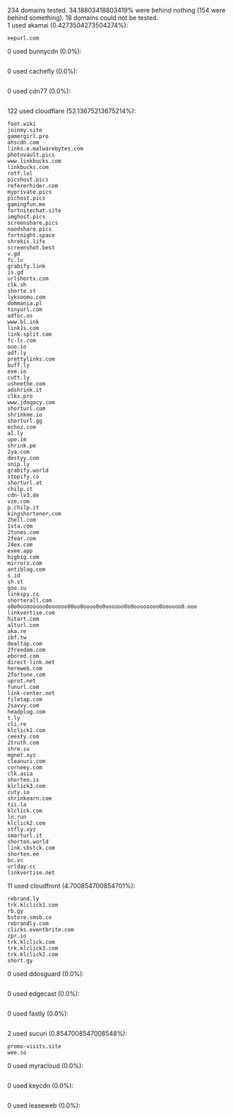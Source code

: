 234 domains tested. 34.18803418803419% were behind nothing (154 were behind something). 18 domains could not be tested.<br>
1 used akamai (0.4273504273504274%):
```
eepurl.com
```

0 used bunnycdn (0.0%):
```

```

0 used cachefly (0.0%):
```

```

0 used cdn77 (0.0%):
```

```

122 used cloudflare (52.13675213675214%):
```
foot.wiki
joinmy.site
gamergirl.pro
ahscdn.com
links.e.malwarebytes.com
photovault.pics
www.linkbucks.com
linkbucks.com
rotf.lol
picshost.pics
refererhider.com
myprivate.pics
pichost.pics
gamingfun.me
fortnitechat.site
imghost.pics
screenshare.pics
noodshare.pics
fortnight.space
shrekis.life
screenshot.best
v.gd
fc.lc
grabify.link
is.gd
urlshortx.com
clk.sh
shorte.st
lyksoomu.com
dommania.pl
tinyurl.com
adfoc.us
www.bl.ink
link1s.com
link-split.com
fc-lc.com
ouo.io
adf.ly
prettylinks.com
buff.ly
exe.io
cutt.ly
usheethe.com
adshrink.it
clks.pro
www.jdoqocy.com
shorturl.com
shrinkme.io
shorturl.gg
echoz.com
al.ly
upo.im
shrink.pe
2ya.com
destyy.com
snip.ly
grabify.world
stopify.co
shorturl.at
chilp.it
cdn-lv3.de
vze.com
p.chilp.it
kingshortener.com
2hell.com
1sta.com
2tunes.com
2fear.com
24ex.com
exee.app
bigbig.com
mirrorz.com
antiblog.com
s.id
sh.st
goo.su
linkspy.cc
shorterall.com
o0o0oooooooo0oooooo00oo0oooo0o0oooooo0o0oooooooo0oooooo0.ooo
linkvertise.com
hitart.com
alturl.com
aka.re
ibf.tw
dealtap.com
2freedom.com
ebored.com
direct-link.net
hereweb.com
2fortune.com
uprot.net
funurl.com
link-center.net
filetap.com
2savvy.com
headplug.com
t.ly
cli.re
klclick1.com
ceesty.com
2truth.com
shre.su
mgnet.xyz
cleanuri.com
corneey.com
clk.asia
shorten.is
klclick3.com
cuty.io
shrinkearn.com
tii.la
klclick.com
ln.run
klclick2.com
stfly.xyz
smarturl.it
shorten.world
link.sbstck.com
shorten.ee
bc.vc
urlday.cc
linkvertise.net
```

11 used cloudfront (4.700854700854701%):
```
rebrand.ly
trk.klclick1.com
rb.gy
bstore.smsb.co
rebrandly.com
clicks.eventbrite.com
zpr.io
trk.klclick.com
trk.klclick3.com
trk.klclick2.com
short.gy
```

0 used ddosguard (0.0%):
```

```

0 used edgecast (0.0%):
```

```

0 used fastly (0.0%):
```

```

2 used sucuri (0.8547008547008548%):
```
promo-visits.site
wee.so
```

0 used myracloud (0.0%):
```

```

0 used keycdn (0.0%):
```

```

0 used leaseweb (0.0%):
```

```
